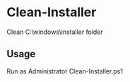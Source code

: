 # Clean-Installer
Clean C:\windows\installer folder

## Usage
Run as Administrator Clean-Installer.ps1